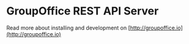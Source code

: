 GroupOffice REST API Server
===========================

Read more about installing and development on [http://groupoffice.io](http://groupoffice.io)